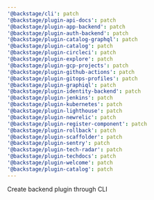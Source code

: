 ```yaml
---
'@backstage/cli': patch
'@backstage/plugin-api-docs': patch
'@backstage/plugin-app-backend': patch
'@backstage/plugin-auth-backend': patch
'@backstage/plugin-catalog-graphql': patch
'@backstage/plugin-catalog': patch
'@backstage/plugin-circleci': patch
'@backstage/plugin-explore': patch
'@backstage/plugin-gcp-projects': patch
'@backstage/plugin-github-actions': patch
'@backstage/plugin-gitops-profiles': patch
'@backstage/plugin-graphiql': patch
'@backstage/plugin-identity-backend': patch
'@backstage/plugin-jenkins': patch
'@backstage/plugin-kubernetes': patch
'@backstage/plugin-lighthouse': patch
'@backstage/plugin-newrelic': patch
'@backstage/plugin-register-component': patch
'@backstage/plugin-rollback': patch
'@backstage/plugin-scaffolder': patch
'@backstage/plugin-sentry': patch
'@backstage/plugin-tech-radar': patch
'@backstage/plugin-techdocs': patch
'@backstage/plugin-welcome': patch
'@backstage/plugin-catalog': patch
---
```


Create backend plugin through CLI
